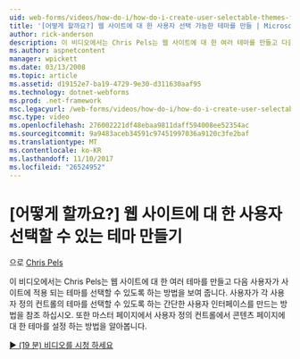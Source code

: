 ```yaml
---
uid: web-forms/videos/how-do-i/how-do-i-create-user-selectable-themes-for-a-web-site
title: '[어떻게 할까요?] 웹 사이트에 대 한 사용자 선택 가능한 테마를 만들 | Microsoft Docs'
author: rick-anderson
description: 이 비디오에서는 Chris Pels는 웹 사이트에 대 한 여러 테마를 만들고 다음 사용자가 사이트에 적용 되는 테마를 선택할 수 있도록 하는 방법을 보여 줍니다. 참조 방식 중...
ms.author: aspnetcontent
manager: wpickett
ms.date: 03/13/2008
ms.topic: article
ms.assetid: d19152e7-ba19-4729-9e30-d311630aaf95
ms.technology: dotnet-webforms
ms.prod: .net-framework
msc.legacyurl: /web-forms/videos/how-do-i/how-do-i-create-user-selectable-themes-for-a-web-site
msc.type: video
ms.openlocfilehash: 276002221df48ebaa9811daff594008ee52354ac
ms.sourcegitcommit: 9a9483aceb34591c97451997036a9120c3fe2baf
ms.translationtype: MT
ms.contentlocale: ko-KR
ms.lasthandoff: 11/10/2017
ms.locfileid: "26524952"
---
```

<a name="how-do-i-create-user-selectable-themes-for-a-web-site"></a>[어떻게 할까요?] 웹 사이트에 대 한 사용자 선택할 수 있는 테마 만들기
====================
으로 [Chris Pels](https://twitter.com/chrispels)

이 비디오에서는 Chris Pels는 웹 사이트에 대 한 여러 테마를 만들고 다음 사용자가 사이트에 적용 되는 테마를 선택할 수 있도록 하는 방법을 보여 줍니다. 사용자가 각 사용자 정의 컨트롤의 테마를 선택할 수 있도록 하는 간단한 사용자 인터페이스를 만드는 방법을 참조 하십시오. 또한 마스터 페이지에서 사용자 정의 컨트롤에서 콘텐츠 페이지에 대 한 테마를 설정 하는 방법을 알아봅니다.

[&#9654; (19 분) 비디오를 시청 하세요](https://channel9.msdn.com/Blogs/ASP-NET-Site-Videos/how-do-i-create-user-selectable-themes-for-a-web-site)
